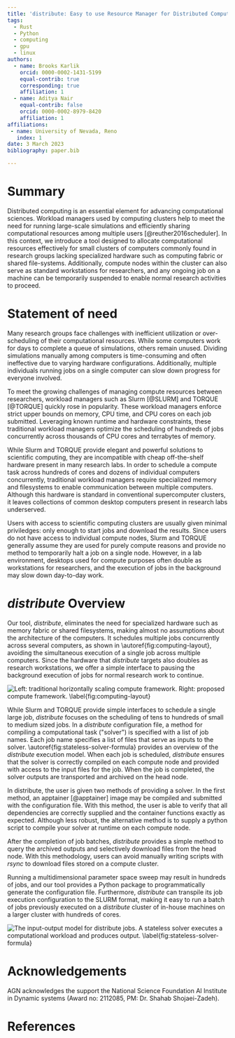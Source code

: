 ```yaml
---
title: 'distribute: Easy to use Resource Manager for Distributed Computing without Assumptions'
tags:
  - Rust
  - Python
  - computing
  - gpu
  - linux
authors:
  - name: Brooks Karlik
    orcid: 0000-0002-1431-5199
    equal-contrib: true
    corresponding: true
    affiliation: 1
  - name: Aditya Nair
    equal-contrib: false
    orcid: 0000-0002-8979-8420
    affiliation: 1
affiliations:
 - name: University of Nevada, Reno
   index: 1
date: 3 March 2023
bibliography: paper.bib

---
```


# Summary

Distributed computing is an essential element for advancing computational sciences. Workload managers 
used by computing clusters help to meet the need for running large-scale simulations and efficiently 
sharing computational resources among multiple users [@reuther2016scheduler]. In this context, we 
introduce a tool designed to allocate computational resources effectively for small clusters of 
computers commonly found in research groups lacking specialized hardware such as computing fabric 
or shared file-systems. Additionally, compute nodes within the cluster can also serve as standard 
workstations for researchers, and any ongoing job on a machine can be temporarily suspended to 
enable normal research activities to proceed.

# Statement of need

Many research groups face challenges with inefficient utilization or over-scheduling of their 
computational resources. While some computers work for days to complete a queue of simulations, 
others remain unused. Dividing simulations manually among computers is time-consuming and often 
ineffective due to varying hardware configurations. Additionally, multiple individuals running 
jobs on a single computer can slow down progress for everyone involved.

To meet the growing challenges of managing compute resources between 
researchers, workload managers such as Slurm [@SLURM] and TORQUE [@TORQUE] quickly 
rose in popularity. These workload managers enforce strict upper bounds on memory,
CPU time, and CPU cores on each job submitted. Leveraging known runtime and hardware constraints, 
these traditional workload managers optimize the scheduling of hundreds of jobs concurrently
across thousands of CPU cores and terrabytes of memory.

While Slurm and TORQUE provide elegant and powerful solutions to scientific computing,
they are incompatible with cheap off-the-shelf hardware present in many research labs.
In order to schedule a compute task across hundreds of cores and dozens of
individual computers concurrently, traditional workload managers require specialized 
memory and filesystems to enable communication between multiple computers. 
Although this hardware is standard in conventional supercomputer clusters, 
it leaves collections of common desktop computers present in research labs underserved.

Users with access to scientific computing clusters are usually given minimal priviledges:
only enough to start jobs and download the results. Since users do not have 
access to individual compute nodes, Slurm and TORQUE generally assume 
they are used for purely compute reasons and provide no method to temporarily halt
a job on a single node. However, in a lab environment, desktops used for compute purposes 
often double as workstations for researchers, and the execution of jobs in the background
may slow down day-to-day work.

# *distribute* Overview

Our tool, *distribute*, eliminates the need for specialized hardware such as memory fabric 
or shared filesystems, making almost no assumptions about the architecture of the computers. 
It schedules multiple jobs concurrently across several computers, as shown in
\autoref{fig:computing-layout}, avoiding the simultaneous execution of a single job across 
multiple computers. 
Since the hardware that *distribute* targets also doubles as research workstations, 
we offer a simple interface to pausing the background execution of jobs for normal 
research work to continue.

![
Left: traditional horizontally scaling compute framework. Right: proposed compute framework.
\label{fig:computing-layout}
](./node_layout.png)

While Slurm and TORQUE provide simple interfaces to schedule a single large job, *distribute* focuses 
on the scheduling of tens to hundreds of small to medium sized jobs. In a *distribute* configuration
file, a method for compiling a computational task ("solver") is specified with a list of job
names. Each job name specifies a list of files that serve as inputs to the solver. 
\autoref{fig:stateless-solver-formula} provides an overview of the *distribute* execution model.
When each job is scheduled, *distribute* ensures that the solver is correctly compiled on 
each compute node and provided with access to the input files for the job. When the job
is completed, the solver outputs are transported and archived on the head node.

In distribute, the user is given two methods of providing a solver. In the first method, an 
apptainer [@apptainer] image may be compiled and submitted with the configuration file. With
this method, the user is able to verify that all dependencies are correctly supplied
and the container functions exactly as expected. Although less robust, the alternative method
is to supply a python script to compile your solver at runtime on each compute node.

After the completion of job batches, *distribute* provides a simple method to query the archived
outputs and selectively download files from the head node. With this methodology, users
can avoid manually writing scripts with *rsync* to download files stored on a compute cluster.

Running a multidimensional parameter space sweep may result in hundreds of jobs, and our tool provides a 
Python package to programmatically generate the configuration file. Furthermore, *distribute* can 
transpile its job execution configuration to the SLURM format, making it easy to run a batch of 
jobs previously executed on a *distribute* cluster of in-house machines on a larger cluster with 
hundreds of cores.

![
The input-output model for *distribute* jobs. A stateless solver executes a computational
workload and produces output.
\label{fig:stateless-solver-formula}
](./media/input_outputs.png)

# Acknowledgements

AGN acknowledges the support the National Science Foundation AI Institute in Dynamic systems 
(Award no: 2112085, PM: Dr. Shahab Shojaei-Zadeh). 

# References
